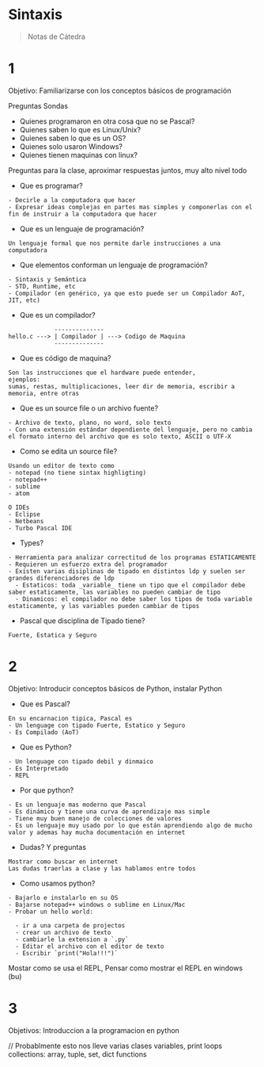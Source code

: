 Sintaxis
=========

> Notas de Cátedra



# 1

Objetivo: Familiarizarse con los conceptos básicos de programación

Preguntas Sondas

- Quienes programaron en otra cosa que no se Pascal?
- Quienes saben lo que es Linux/Unix?
- Quienes saben lo que es un OS?
- Quienes solo usaron Windows?
- Quienes tienen maquinas con linux?

Preguntas para la clase, aproximar respuestas juntos, muy alto nivel todo

- Que es programar?
```
- Decirle a la computadora que hacer
- Expresar ideas complejas en partes mas simples y componerlas con el fin de instruir a la computadora que hacer
```
- Que es un lenguaje de programación?
```
Un lenguaje formal que nos permite darle instrucciones a una computadora
```
- Que elementos conforman un lenguaje de programación?

```
- Sintaxis y Semántica
- STD, Runtime, etc
- Compilador (en genérico, ya que esto puede ser un Compilador AoT, JIT, etc)
```


- Que es un compilador?
```
             --------------
hello.c ---> | Compilador | ---> Codigo de Maquina
             --------------
```


- Que es código de maquina?
```
Son las instrucciones que el hardware puede entender,
ejemplos:
sumas, restas, multiplicaciones, leer dir de memoria, escribir a memoria, entre otras
```

- Que es un source file o un archivo fuente?
```
- Archivo de texto, plano, no word, solo texto
- Con una extensión estándar dependiente del lenguaje, pero no cambia el formato interno del archivo que es solo texto, ASCII o UTF-X
```

- Como se edita un source file?
```
Usando un editor de texto como
- notepad (no tiene sintax highligting)
- notepad++
- sublime
- atom

O IDEs
- Eclipse
- Netbeans
- Turbo Pascal IDE
```

- Types?
```
- Herramienta para analizar correctitud de los programas ESTATICAMENTE
- Requieren un esfuerzo extra del programador
- Existen varias disiplinas de tipado en distintos ldp y suelen ser grandes diferenciadores de ldp
  - Estaticos: toda _variable_ tiene un tipo que el compilador debe saber estaticamente, las variables no pueden cambiar de tipo
  - Dinamicos: el compilador no debe saber los tipos de toda variable estaticamente, y las variables pueden cambiar de tipos
```

- Pascal que disciplina de Tipado tiene?
```
Fuerte, Estatica y Seguro
```


# 2

Objetivo: Introducir conceptos básicos de Python, instalar Python


- Que es Pascal?
```
En su encarnacion tipica, Pascal es
- Un lenguage con tipado Fuerte, Estatico y Seguro
- Es Compilado (AoT)
```

- Que es Python?
```
- Un lenguage con tipado debil y dinmaico
- Es Interpretado
- REPL
```

- Por que python?
```
- Es un lenguaje mas moderno que Pascal
- Es dinámico y tiene una curva de aprendizaje mas simple
- Tiene muy buen manejo de colecciones de valores
- Es un lenguaje muy usado por lo que están aprendiendo algo de mucho valor y ademas hay mucha documentación en internet
```

- Dudas? Y preguntas
```
Mostrar como buscar en internet
Las dudas traerlas a clase y las hablamos entre todos
```

- Como usamos python?

```
- Bajarlo e instalarlo en su OS
- Bajarse notepad++ windows o sublime en Linux/Mac
- Probar un hello world:

  - ir a una carpeta de projectos
  - crear un archivo de texto
  - cambiarle la extension a `.py`
  - Editar el archivo con el editor de texto
  - Escribir `print("Hola!!!")`
```

Mostar como se usa el REPL, 
Pensar como mostrar el REPL en windows (bu)


# 3

Objetivos: Introduccion a la programacion en python

// Probablmente esto nos lleve varias clases
variables,
print
loops
collections: array, tuple, set, dict
functions



